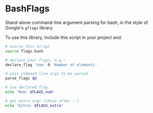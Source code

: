 BashFlags
=========

Stand-alone command-line argument parsing for bash, in the style of Google's `gflags` library.

To use this library, include this script in your project and:

~~~ bash
# source this script
source flags.bash

# declare your flags, e.g.:
declare_flag 'num' 0 'Number of elements.'

# pass command-line args to be parsed
parse_flags $@

# use declared flag
echo "Num: $FLAGS_num"

# get extra args (those after --)
echo "Extra: $FLAGS_extra"
~~~
